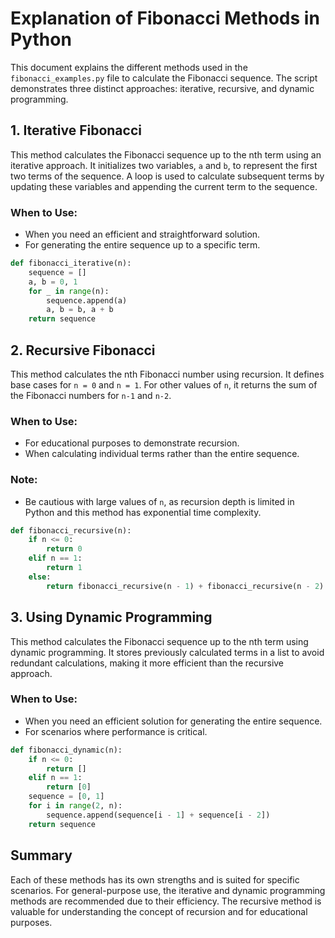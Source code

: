 # Explanation of Fibonacci Methods in Python

This document explains the different methods used in the `fibonacci_examples.py` file to calculate the Fibonacci sequence. The script demonstrates three distinct approaches: iterative, recursive, and dynamic programming.

## 1. Iterative Fibonacci

This method calculates the Fibonacci sequence up to the nth term using an iterative approach. It initializes two variables, `a` and `b`, to represent the first two terms of the sequence. A loop is used to calculate subsequent terms by updating these variables and appending the current term to the sequence.

### When to Use:
- When you need an efficient and straightforward solution.
- For generating the entire sequence up to a specific term.

```python
def fibonacci_iterative(n):
    sequence = []
    a, b = 0, 1
    for _ in range(n):
        sequence.append(a)
        a, b = b, a + b
    return sequence
```

## 2. Recursive Fibonacci

This method calculates the nth Fibonacci number using recursion. It defines base cases for `n = 0` and `n = 1`. For other values of `n`, it returns the sum of the Fibonacci numbers for `n-1` and `n-2`.

### When to Use:
- For educational purposes to demonstrate recursion.
- When calculating individual terms rather than the entire sequence.

### Note:
- Be cautious with large values of `n`, as recursion depth is limited in Python and this method has exponential time complexity.

```python
def fibonacci_recursive(n):
    if n <= 0:
        return 0
    elif n == 1:
        return 1
    else:
        return fibonacci_recursive(n - 1) + fibonacci_recursive(n - 2)
```

## 3. Using Dynamic Programming

This method calculates the Fibonacci sequence up to the nth term using dynamic programming. It stores previously calculated terms in a list to avoid redundant calculations, making it more efficient than the recursive approach.

### When to Use:
- When you need an efficient solution for generating the entire sequence.
- For scenarios where performance is critical.

```python
def fibonacci_dynamic(n):
    if n <= 0:
        return []
    elif n == 1:
        return [0]
    sequence = [0, 1]
    for i in range(2, n):
        sequence.append(sequence[i - 1] + sequence[i - 2])
    return sequence
```

## Summary

Each of these methods has its own strengths and is suited for specific scenarios. For general-purpose use, the iterative and dynamic programming methods are recommended due to their efficiency. The recursive method is valuable for understanding the concept of recursion and for educational purposes.